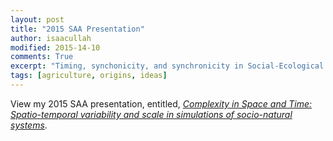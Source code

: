 ```yaml
---
layout: post
title: "2015 SAA Presentation"
author: isaacullah
modified: 2015-14-10
comments: True
excerpt: "Timing, synchonicity, and synchronicity in Social-Ecological Systems"
tags: [agriculture, origins, ideas]
---
```


View my 2015 SAA presentation, entitled, [*Complexity in Space and Time: Spatio-temporal variability and scale in simulations of socio-natural systems*](/presentations/saa2015.html).
